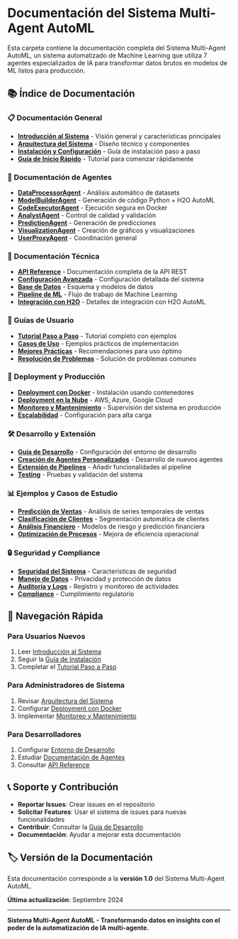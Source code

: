 # Documentación del Sistema Multi-Agent AutoML

Esta carpeta contiene la documentación completa del Sistema Multi-Agent AutoML, un sistema automatizado de Machine Learning que utiliza 7 agentes especializados de IA para transformar datos brutos en modelos de ML listos para producción.

## 📚 Índice de Documentación

### 📋 Documentación General
- [**Introducción al Sistema**](01_introduction.md) - Visión general y características principales
- [**Arquitectura del Sistema**](02_architecture.md) - Diseño técnico y componentes
- [**Instalación y Configuración**](03_installation.md) - Guía de instalación paso a paso
- [**Guía de Inicio Rápido**](04_quick_start.md) - Tutorial para comenzar rápidamente

### 🤖 Documentación de Agentes
- [**DataProcessorAgent**](agents/data_processor_agent.md) - Análisis automático de datasets
- [**ModelBuilderAgent**](agents/model_builder_agent.md) - Generación de código Python + H2O AutoML
- [**CodeExecutorAgent**](agents/code_executor_agent.md) - Ejecución segura en Docker
- [**AnalystAgent**](agents/analyst_agent.md) - Control de calidad y validación
- [**PredictionAgent**](agents/prediction_agent.md) - Generación de predicciones
- [**VisualizationAgent**](agents/visualization_agent.md) - Creación de gráficos y visualizaciones
- [**UserProxyAgent**](agents/user_proxy_agent.md) - Coordinación general

### 🔧 Documentación Técnica
- [**API Reference**](api/api_reference.md) - Documentación completa de la API REST
- [**Configuración Avanzada**](technical/advanced_configuration.md) - Configuración detallada del sistema
- [**Base de Datos**](technical/database_schema.md) - Esquema y modelos de datos
- [**Pipeline de ML**](technical/ml_pipeline.md) - Flujo de trabajo de Machine Learning
- [**Integración con H2O**](technical/h2o_integration.md) - Detalles de integración con H2O AutoML

### 📖 Guías de Usuario
- [**Tutorial Paso a Paso**](tutorials/step_by_step_tutorial.md) - Tutorial completo con ejemplos
- [**Casos de Uso**](tutorials/use_cases.md) - Ejemplos prácticos de implementación
- [**Mejores Prácticas**](tutorials/best_practices.md) - Recomendaciones para uso óptimo
- [**Resolución de Problemas**](tutorials/troubleshooting.md) - Solución de problemas comunes

### 🚀 Deployment y Producción
- [**Deployment con Docker**](deployment/docker_deployment.md) - Instalación usando contenedores
- [**Deployment en la Nube**](deployment/cloud_deployment.md) - AWS, Azure, Google Cloud
- [**Monitoreo y Mantenimiento**](deployment/monitoring.md) - Supervisión del sistema en producción
- [**Escalabilidad**](deployment/scalability.md) - Configuración para alta carga

### 🛠️ Desarrollo y Extensión
- [**Guía de Desarrollo**](development/development_guide.md) - Configuración del entorno de desarrollo
- [**Creación de Agentes Personalizados**](development/custom_agents.md) - Desarrollo de nuevos agentes
- [**Extensión de Pipelines**](development/pipeline_extensions.md) - Añadir funcionalidades al pipeline
- [**Testing**](development/testing.md) - Pruebas y validación del sistema

### 📊 Ejemplos y Casos de Estudio
- [**Predicción de Ventas**](examples/sales_forecasting.md) - Análisis de series temporales de ventas
- [**Clasificación de Clientes**](examples/customer_classification.md) - Segmentación automática de clientes
- [**Análisis Financiero**](examples/financial_analysis.md) - Modelos de riesgo y predicción financiera
- [**Optimización de Procesos**](examples/process_optimization.md) - Mejora de eficiencia operacional

### 🔒 Seguridad y Compliance
- [**Seguridad del Sistema**](security/security_overview.md) - Características de seguridad
- [**Manejo de Datos**](security/data_handling.md) - Privacidad y protección de datos
- [**Auditoría y Logs**](security/auditing.md) - Registro y monitoreo de actividades
- [**Compliance**](security/compliance.md) - Cumplimiento regulatorio

## 🎯 Navegación Rápida

### Para Usuarios Nuevos
1. Leer [Introducción al Sistema](01_introduction.md)
2. Seguir la [Guía de Instalación](03_installation.md)
3. Completar el [Tutorial Paso a Paso](tutorials/step_by_step_tutorial.md)

### Para Administradores de Sistema
1. Revisar [Arquitectura del Sistema](02_architecture.md)
2. Configurar [Deployment con Docker](deployment/docker_deployment.md)
3. Implementar [Monitoreo y Mantenimiento](deployment/monitoring.md)

### Para Desarrolladores
1. Configurar [Entorno de Desarrollo](development/development_guide.md)
2. Estudiar [Documentación de Agentes](agents/)
3. Consultar [API Reference](api/api_reference.md)

## 📞 Soporte y Contribución

- **Reportar Issues**: Crear issues en el repositorio
- **Solicitar Features**: Usar el sistema de issues para nuevas funcionalidades
- **Contribuir**: Consultar la [Guía de Desarrollo](development/development_guide.md)
- **Documentación**: Ayudar a mejorar esta documentación

## 🏷️ Versión de la Documentación

Esta documentación corresponde a la **versión 1.0** del Sistema Multi-Agent AutoML.

**Última actualización**: Septiembre 2024

---

**Sistema Multi-Agent AutoML - Transformando datos en insights con el poder de la automatización de IA multi-agente.**